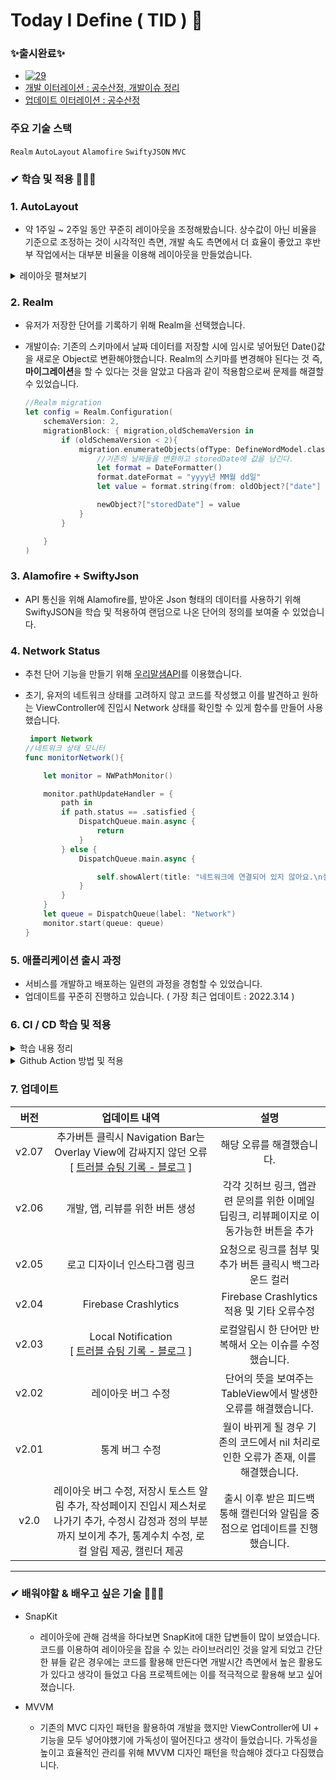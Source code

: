 # Today I Define ( TID ) 🧐  

### ✨출시완료✨ 
  * [![29](https://user-images.githubusercontent.com/53691249/153768166-1c7d7c43-0405-441e-8381-32af0273b4c4.png)](https://apps.apple.com/kr/app/%ED%8B%B0%EB%93%9C-%EB%82%98%EB%8A%94-%EC%9D%B4%EA%B1%B8-%EC%9D%B4%EB%A0%87%EA%B2%8C-%EB%B6%80%EB%A5%B4%EA%B8%B0%EB%A1%9C-%ED%96%88%EB%8B%A4/id1597847159)
  * [개발 이터레이션 : 공수산정, 개발이슈 정리](https://jasper-atom-7c6.notion.site/9becfca153ff4e00a180a0e58228ef5c)
  * [업데이트 이터레이션 : 공수산정](https://jasper-atom-7c6.notion.site/be2d3b61f3af42f48d850b9efc69dc8c)


### 주요 기술 스택
`Realm` `AutoLayout` `Alamofire` `SwiftyJSON` `MVC`

###  ✔ 학습 및 적용 🏃🏻‍♂️

### 1. AutoLayout 
  * 약 1주일 ~ 2주일 동안 꾸준히 레이아웃을 조정해봤습니다. 상수값이 아닌 비율을 기준으로 조정하는 것이 시각적인 측면, 개발 속도 측면에서 더 효율이 좋았고 후반부 작업에서는 대부분 비율을 이용해 레이아웃을 만들었습니다.

  <details>
<summary>레이아웃 펼쳐보기</summary>
<div markdown="1">
 <br></br>
 
  ![스크린샷 2022-02-14 오전 4 07 40](https://user-images.githubusercontent.com/53691249/153770662-83d5642a-b010-4039-b0c6-65f754789b59.png)
 
</div>
</details>

### 2. Realm 
  * 유저가 저장한 단어를 기록하기 위해 Realm을 선택했습니다.
  * 개발이슈: 기존의 스키마에서 날짜 데이터를 저장할 시에 임시로 넣어뒀던 Date()값을 새로운 Object로 변환해야했습니다. Realm의 스키마를 변경해야 된다는 것 즉, **마이그레이션**을 할 수 있다는 것을 알았고 다음과 같이 적용함으로써 문제를 해결할 수 있었습니다.

     ```swift
     //Realm migration
     let config = Realm.Configuration(
         schemaVersion: 2,
         migrationBlock: { migration,oldSchemaVersion in
             if (oldSchemaVersion < 2){
                 migration.enumerateObjects(ofType: DefineWordModel.className()) { oldObject, newObject in
                     //기존의 날짜들을 변환하고 storedDate에 값을 남긴다.
                     let format = DateFormatter()
                     format.dateFormat = "yyyy년 MM월 dd일"
                     let value = format.string(from: oldObject?["date"] as! Date)

                     newObject?["storedDate"] = value
                 }
             }

         }
     )
     ```
     
### 3. Alamofire + SwiftyJson
  * API 통신을 위해 Alamofire를, 받아온 Json 형태의 데이터를 사용하기 위해 SwiftyJSON을 학습 및 적용하여 랜덤으로 나온 단어의 정의를 보여줄 수 있었습니다.

### 4. Network Status
  * 추천 단어 기능을 만들기 위해 [우리말샘API](https://opendict.korean.go.kr/service/openApiInfo)를 이용했습니다. 
  * 초기, 유저의 네트워크 상태를 고려하지 않고 코드를 작성했고 이를 발견하고 원하는 ViewController에 진입시 Network 상태를 확인할 수 있게 함수를 만들어 사용했습니다.

    ```swift
     import Network
    //네트워크 상태 모니터
    func monitorNetwork(){

        let monitor = NWPathMonitor()

        monitor.pathUpdateHandler = {
            path in
            if path.status == .satisfied {
                DispatchQueue.main.async {
                    return
                }
            } else {
                DispatchQueue.main.async {

                    self.showAlert(title: "네트워크에 연결되어 있지 않아요.\n설정화면으로 이동합니다 🥲",connection: true)
                }
            }
        }
        let queue = DispatchQueue(label: "Network")
        monitor.start(queue: queue)
    }
    ```
    
### 5. 애플리케이션 출시 과정 
  * 서비스를 개발하고 배포하는 일련의 과정을 경험할 수 있었습니다.
  * 업데이트를 꾸준히 진행하고 있습니다. ( 가장 최근 업데이트 : 2022.3.14 ) 
  
### 6. CI / CD 학습 및 적용
  <details>
 <summary> 학습 내용 정리 </summary>
 <div markdown="1">
  
  - CI / CD Github Action
    - Github Action이란
        - Pull Request, Push 등의 이벤트 발생에 따라 자동화된 작업을 진행할 수 있게 해주는 기능
        - CI / CD
            - 로컬 레포지토리에서 원격 레포지토리로 푸쉬하고 난 후, Github Actions에서는 이벤트 발생에 따라 자동으로 빌드 및 배포하는 스크립트를 실행시켜주는 것
        - Testing
            - Pull Request를 보내면 자동으로 테스트를 진행하는 것 또한 구현 가능하고 자동으로 Pull Request를 open 및 close할 수 있게 됨
        - Cron Job
            - 특정한 시간대에 스크립트를 반복 실행할 수 있음
    - Github Action의 구성요소
        - Workflow
            - 레포에 추가할 수 있는 자동화 커맨드의 집합으로 하나 이상의 Job으로 구성되어 있으며 Push나 PR과 같은 이벤트에 의해 실행될 수도 있으며 특정 시간대에 실행될 수도 있음
                
               ![Untitled](https://user-images.githubusercontent.com/53691249/169544406-155d6cee-4ccb-4350-a876-d9599202c006.png)
                
        - Event
            - Workflow를 실행시키는 특정 행동 ( Push, Pull Request, Commit 등 )을 의미 함
        - Job
            - Job이란 동일한 Runner에서 진행되는 Step의 집합
            - 하나의 workflow 내의 여러 Job은 독립적으로 실행되나 필요에 따라 의존 관계를 설정하여 순서를 지정할 수 있음
                - 가령 Test 작업과 Build 작업을 수행하는 Job들이 하나의 workflow에 존재한다면 Build 이후에 Test가 진행되어야 하기 때문에 Build Job이 마무리 된 후 Test Job을 실행할 수 있도록 지정가능 ( Build 실패시 Test는 실행하지 않음 )
        - Step
            - 커맨드를 실행할 수 있는 각각의 Task를 의미하고, Shell 커맨드가 될 수도 있고, 하나의 Action이 될 수도 있음
            - 하나의 Job 내에서 각각의 Step은 다양한 Task로 인해 생성된 데이터를 공유할 수 있음
        - Action
            - Job을 만들기 위해 Step을 결합한 커맨드로 재사용이 가능한 Workflow의 가장 작은 단위
            - 직접 만들거나 Github Community에 의해 생성된 Action을 불러와 사용할 수 있음
        - Runner
            - Runner란 Github Actions Workflow 내에 있는 Job을 실행시키기 위한 애플리케이션
            - Runner Application은 Github에서 호스팅하는 가상환경 혹은 직접 호스팅하는 가상 환경에서 실행 가능하며 Github에서 호스팅하는 가상 인스턴스의 경우 메모리 및 용량 제한이 존재
        
    - Workflow 생성 및 파일 설명
        - .github/workflows 디렉토리 내에 .yml 파일을 생성해도 되지만, Repository의 Actions 탭에서 자동으로 template를 만들어주는 기능을 사용하는 것이 좋음
        - Github에서 제공하는 가장 기본적인 Template는 set up a workflow yourself를 클릭
            
            ![스크린샷 2022-05-20 오후 9 56 20](https://user-images.githubusercontent.com/53691249/169544548-920fb460-2134-4b8a-b80a-92e5a9c43795.png)
            
        
        - 다음과 같은 양식의 .yml 파일이 생성됨
            
            ![스크린샷 2022-05-20 오후 9 58 50](https://user-images.githubusercontent.com/53691249/169544604-da39ac8f-b665-4b2c-a8d0-f62a880e7b60.png)
            
        - 설명
            
            ```yaml
            # Actions 탭에 표시될 Workflow 이름
            name: CI
            
            # Workflow를 실행시키기 위한 Event 목록
            on: # 트리거
              # 하단 코드에 따라 develop 브랜치에 Push 또는 Pull Request 이벤트가 발생한 경우에 Workflow가 실행
              push:
                branches: [main]
              # 특정한 Branch에 푸쉬되었을 때 사용하려면 가령 feature/*로 작성하면 됨
              pull_request:
                branches: [main]
            
              # 해당 옵션을 통해 Actions 탭에서 Workflow를 실행
              workflow_dispatch:
            
            # Workflow의 하나 이상의 Job 
            jobs:
              # Job 이름으로, build라는 이름으로 Job이 표시
              build:
                # Runner가 실행되는 환경을 정의
                runs-on: macos-latest
            
                # build Job 내의 step 목록
                steps:
                  # uses 키워드를 통해 Action을 불러옴
                  # 여기에서는 해당 레포지토리로 check-out 및 레포지토리에 접근할 수 있는 Action을 불러옴.
                  - uses: actions/checkout@v2
                  # 실행되는 커맨드에 대한 설명으로, Workflow에 표시
                  - name: Build
                    run: echo Hello, world!
            
                  # 하나의 커맨드가 아닌 여러 커맨드도 실행 가능
                  - name: Run tests
                    run: |
                      xcodebuild test -project "$XC_PROJECT" -scheme "$XC_SCHEME" -destination 'platform=iOS Simulator,name=iPhone 13'
            ```
  
       - Start Commit 후 Action 탭을 확인해보면 다음과 같이 정상적으로 작동한 것을 확인할 수 있음.
        ![스크린샷 2022-05-23 오후 10 41 42](https://user-images.githubusercontent.com/53691249/169832694-e4414be0-3ec1-4054-9cac-bd174721ffb6.png)


 </div>
 </details>
 
  <details>
 <summary> Github Action 방법 및 적용</summary>
 <div markdown="2">
  
  
  
   </div>
 </details>
 
### 7. 업데이트

  |버전|업데이트 내역|설명|
  |:---:|:---:|:---:|
  |v2.07|추가버튼 클릭시 Navigation Bar는 Overlay View에 감싸지지 않던 오류 <br /> [ [트러블 슈팅 기록 - 블로그](https://pooh-footprints.tistory.com/65) ]|해당 오류를 해결했습니다.|
  |v2.06|개발, 앱, 리뷰를 위한 버튼 생성|각각 깃허브 링크, 앱관련 문의를 위한 이메일 딥링크, 리뷰페이지로 이동가능한 버튼을 추가|
  |v2.05|로고 디자이너 인스타그램 링크|요청으로 링크를 첨부 및 추가 버튼 클릭시 백그라운드 컬러 |
  |v2.04|Firebase Crashlytics|Firebase Crashlytics 적용 및 기타 오류수정|
  |v2.03|Local Notification <br /> [ [트러블 슈팅 기록 - 블로그](https://pooh-footprints.tistory.com/58) ]|로컬알림시 한 단어만 반복해서 오는 이슈를 수정했습니다.|
  |v2.02|레이아웃 버그 수정|단어의 뜻을 보여주는 TableView에서 발생한 오류를 해결했습니다.|
  |v2.01|통계 버그 수정|월이 바뀌게 될 경우 기존의 코드에서 nil 처리로 인한 오류가 존재, 이를 해결했습니다.|
  |v2.0|레이아웃 버그 수정, 저장시 토스트 알림 추가, 작성페이지 진입시 제스처로 나가기 추가, 수정시 감정과 정의 부분까지 보이게 추가, 통계수치 수정, 로컬 알림 제공, 캘린더 제공|출시 이후 받은 피드백 통해 캘린더와 알림을 중점으로 업데이트를 진행했습니다.|
  
  ---
  
  
###  ✔ 배워야할 & 배우고 싶은 기술 🏃🏻‍♂
  * SnapKit
    * 레이아웃에 관해 검색을 하다보면 SnapKit에 대한 답변들이 많이 보였습니다. 코드를 이용하여 레이아웃을 잡을 수 있는 라이브러리인 것을 알게 되었고 간단한 뷰들 같은 경우에는 코드를 활용해 만든다면 개발시간 측면에서 높은 활용도가 있다고 생각이 들었고 다음 프로젝트에는 이를 적극적으로 활용해 보고 싶어졌습니다.

  * MVVM
    * 기존의 MVC 디자인 패턴을 활용하여 개발을 했지만 ViewController에 UI + 기능을 모두 넣어야했기에 가독성이 떨어진다고 생각이 들었습니다. 가독성을 높이고 효율적인 관리를 위해 MVVM 디자인 패턴을 학습해야 겠다고 다짐했습니다.


<br></br>
